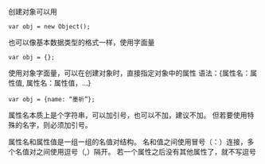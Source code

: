 ﻿创建对象可以用
```
var obj = new Object();
```
也可以像基本数据类型的格式一样，使用字面量
```
var obj = {};
```
使用对象字面量，可以在创建对象时，直接指定对象中的属性
语法：{属性名：属性值, 属性名：属性值，...}
```
var obj = {name: “墨祈”};
```
属性名本质上是个字符串，可以加引号，也可以不加，建议不加。
但若要使用特殊的名字，则必须加引号。

属性名和属性值是一组一组的名值对结构。
名和值之间使用冒号（：）连接，多个名值对之间使用逗号（,）隔开。
若一个属性之后没有其他属性了，就不写逗号
